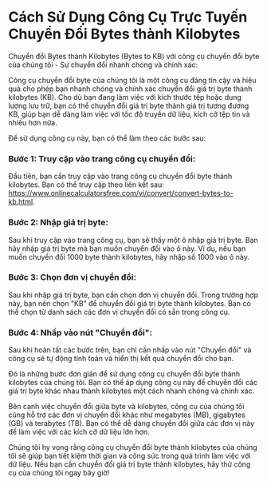 Cách Sử Dụng Công Cụ Trực Tuyến Chuyển Đổi Bytes thành Kilobytes
================================================================

Chuyển đổi Bytes thành Kilobytes (Bytes to KB) với công cụ chuyển đổi byte của chúng tôi - Sự chuyển đổi nhanh chóng và chính xác:

Công cụ chuyển đổi byte của chúng tôi là một công cụ đáng tin cậy và hiệu quả cho phép bạn nhanh chóng và chính xác chuyển đổi giá trị byte thành kilobytes (KB). Cho dù bạn đang làm việc với kích thước tệp hoặc dung lượng lưu trữ, bạn có thể chuyển đổi giá trị byte thành giá trị tương đương KB, giúp bạn dễ dàng làm việc với tốc độ truyền dữ liệu, kích cỡ tệp tin và nhiều hơn nữa.

Để sử dụng công cụ này, bạn có thể làm theo các bước sau:

### Bước 1: Truy cập vào trang công cụ chuyển đổi:

Đầu tiên, bạn cần truy cập vào trang công cụ chuyển đổi byte thành kilobytes. Bạn có thể truy cập theo liên kết sau: <https://www.onlinecalculatorsfree.com/vi/convert/convert-bytes-to-kb.html>.

### Bước 2: Nhập giá trị byte:

Sau khi truy cập vào trang công cụ, bạn sẽ thấy một ô nhập giá trị byte. Bạn hãy nhập giá trị byte mà bạn muốn chuyển đổi vào ô này. Ví dụ, nếu bạn muốn chuyển đổi 1000 byte thành kilobytes, hãy nhập số 1000 vào ô này.

### Bước 3: Chọn đơn vị chuyển đổi:

Sau khi nhập giá trị byte, bạn cần chọn đơn vị chuyển đổi. Trong trường hợp này, bạn nên chọn "KB" để chuyển đổi giá trị byte thành kilobytes. Bạn có thể chọn từ danh sách các đơn vị chuyển đổi có sẵn trong công cụ.

### Bước 4: Nhấp vào nút "Chuyển đổi":

Sau khi hoàn tất các bước trên, bạn chỉ cần nhấp vào nút "Chuyển đổi" và công cụ sẽ tự động tính toán và hiển thị kết quả chuyển đổi cho bạn.

Đó là những bước đơn giản để sử dụng công cụ chuyển đổi byte thành kilobytes của chúng tôi. Bạn có thể áp dụng công cụ này để chuyển đổi các giá trị byte khác nhau thành kilobytes một cách nhanh chóng và chính xác.

Bên cạnh việc chuyển đổi giữa byte và kilobytes, công cụ của chúng tôi cũng hỗ trợ các đơn vị chuyển đổi khác như megabytes (MB), gigabytes (GB) và terabytes (TB). Bạn có thể dễ dàng chuyển đổi giữa các đơn vị này để làm việc với các kích cỡ dữ liệu lớn hơn.

Chúng tôi hy vọng rằng công cụ chuyển đổi byte thành kilobytes của chúng tôi sẽ giúp bạn tiết kiệm thời gian và công sức trong quá trình làm việc với dữ liệu. Nếu bạn cần chuyển đổi giá trị byte thành kilobytes, hãy thử công cụ của chúng tôi ngay bây giờ!